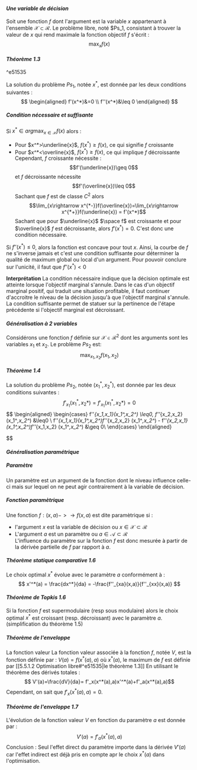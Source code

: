 
#### _Une variable de décision_
Soit une fonction $f$ dont l'argument est la variable $x$ appartenant à l'ensemble $\mathcal{X} \subset \mathcal{R}$.
Le problème libre, noté $Ps_1, consistant à trouver la valeur de $x$ qui rend maximale la fonction objectif $f$ s'écrit :
$$ \max_xf(x)$$
#### _Théorème 1.3_

^e51535

La solution du problème $Ps_1$, notée $x^*$, est donnée par les deux conditions suivantes :
$$
\begin{aligned}
f'(x^*)&=0 \\
f''(x^*)&\leq 0  
\end{aligned}
$$

##### Condition nécessaire et suffisante
Si $x^* \in arg\max_{x \in \mathcal{X}}f(x)$ alors :
- Pour $x^*>\underline{x}$, $f(x^*)\geq f(x)$, ce qui signifie $f$ croissante
- Pour $x^*<\overline{x}$, $f(x^*) \geq f(x)$, ce qui implique $f$ décroissante
Cependant, $f$ croissante nécessite :
$$f'(\underline{x})\geq 0$$ et $f$ décroissante nécessite
$$f'(\overline{x})\leq 0$$ Sachant que $f$ est de classe $C^2$ alors
$$\lim_{x\rightarrow x^{*-}}f(\overline{x})=\lim_{x\rightarrow x^{*+}}f(\underline{x}) = f'(x^*)$$ Sachant que pour $\underline{x}$ $\space f$ est croissante et pour $\overline{x}$ $f$ est décroissante, alors $f'(x^*)=0$. C'est donc une condition nécessaire.

Si $f''(x^*) \leq 0$, alors la fonction est concave pour tout $x$. Ainsi, la courbe de $f$ ne s'inverse jamais et c'est une condition suffisante pour déterminer la qualité de maximum global ou local d'un argument. 
Pour pouvoir conclure sur l'unicité, il faut que $f''(x^*)< 0$

**Interprétation**
La condition nécessaire indique que la décision optimale est atteinte lorsque l'objectif marginal s'annule. 
	Dans le cas d'un objectif marginal positif, qui traduit une situation profitable, il faut continuer d'accroitre le niveau de la décision jusqu'à que l'objectif marginal s'annule.
La condition suffisante permet de statuer sur la pertinence de l'étape précédente si l'objectif marginal est décroissant.

#### _Généralisation à 2 variables_
Considérons une fonction $f$ définie sur $\mathcal{X}\in\mathcal{R}^2$ dont les arguments sont les variables $x_1$ et $x_2$. Le problème $Ps_2$ est:
$$\max_{x_1,x_2} f(x_1,x_2)$$
#### _Théorème 1.4_
La solution du problème $Ps_2$, notée $(x_1^*,x_2^*$), est donnée par les deux conditions suivantes :
$$
f'_{x_1}(x_1^*,x_2*) = f'_{x_1}(x_1^*,x_2*) = 0 
$$
$$
\begin{aligned}
\begin{cases}
     f''_{x_1,x_1}(x_1^*,x_2^*) \leq0, f''_{x_2,x_2}(x_1^*,x_2^*) &\leq0 \\
	 f''_{x_1,x_1}(x_1^*,x_2^*)f''_{x_2,x_2} (x_1^*,x_2^*) - f''_{x_2,x_1}(x_1^*,x_2^*)f''_{x_1,x_2} (x_1^*,x_2^*) &\geq  0\\
	 \end{cases}
\end{aligned}

$$

#### _Généralisation paramétrique_
##### Paramètre
Un paramètre est un argument de la fonction dont le niveau influence celle-ci mais sur lequel on ne peut agir contrairement à la variable de décision.

##### Fonction paramètrique
Une fonction $f :(x,a) -> \rightarrow f(x,a)$ est dite paramètrique si :
- l'argument $x$ est la variable de décision ou $x\in\mathcal{X}\subset\mathcal{R}$ 
- L'argument $a$ est un paramètre ou $a\in\mathcal{A}\subset\mathcal{R}$   
L'influence du paramètre sur la fonction $f$ est donc mesurée à partir de la dérivée partielle de $f$ par rapport à $a$.

#### _Théorème statique comparative 1.6_
Le choix optimal $x^*$ évolue avec le paramètre $a$ conformément à :
$$ x'^*(a) = \frac{dx^*}{da} = -\frac{f''_{xa}(x,a)}{f''_{xx}(x,a)} $$
#### _Théorème de Topkis 1.6_
Si la fonction $f$ est supermodulaire (resp sous modulaire) alors le choix optimal $x^*$ est croissant (resp. décroissant) avec le paramètre $a$. (simplification du théorème 1.5)

##### Théorème de l'enveloppe
La fonction valeur
	La fonction valeur associée à la fonction $f$, notée $V$, est la fonction définie par :
	$V(a)=f(x^*(a),a)$ 
	où $x^*(a)$, le maximum de $f$ est définie par [[5.5.1.2 Optimisation libre#^e51535|le théorème 1.3]] 
En utilisant le théorème des dérivés totales :
$$ V'(a)=\frac{dV}{da}= f'_x(x^*(a),a)x'^*(a)+f'_a(x^*(a),a)$$ Cependant, on sait que $f'_x(x^*(a),a) =0$.

#### _Théorème de l'enveloppe 1.7_
L'évolution de la fonction valeur $V$ en fonction du paramètre $a$ est donnée par :
$$V'(a)=f'_a(x^*(a),a)$$ Conclusion : Seul l'effet direct du paramètre importe dans la dérivée $V'(a)$ car l'effet indirect est déjà pris en compte apr le choix $x^*(a)$ dans l'optimisation.
